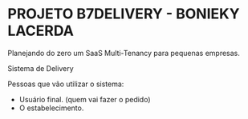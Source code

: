 # PROJETO B7DELIVERY - BONIEKY LACERDA
Planejando do zero um SaaS Multi-Tenancy para pequenas empresas.

Sistema de Delivery

Pessoas que vão utilizar o sistema:
- Usuário final. (quem vai fazer o pedido)
- O estabelecimento.